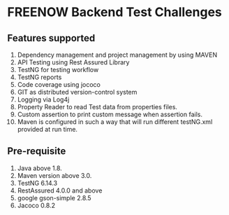 # FREENOW Backend Test Challenges 

## Features supported
1. Dependency management and project management by using MAVEN 
2. API Testing using Rest Assured Library
3. TestNG for testing workflow
4. TestNG reports
5. Code coverage using jococo
6. GIT as distributed version-control system
7. Logging via Log4j
8. Property Reader to read Test data from properties files.
9. Custom assertion to print custom message when assertion fails.
10. Maven is configured in such a way that will run different testNG.xml provided at run time.

## Pre-requisite
1. Java above 1.8.
2. Maven version above 3.0.
3. TestNG 6.14.3
4. RestAssured 4.0.0 and above
5. google gson-simple 2.8.5
6. Jacoco 0.8.2
